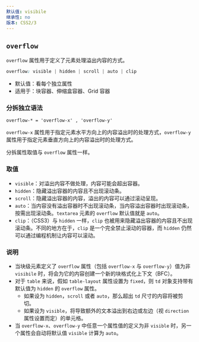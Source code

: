 ```yaml
---
默认值: visibile
继承性: no
版本: CSS2/3
---
```


## `overflow`

`overflow` 属性用于定义了元素处理溢出内容的方式。

```css
overflow: visible | hidden | scroll | auto | clip
```

* 默认值：看每个独立属性
* 适用于：块容器、伸缩盒容器、Grid 容器

### 分拆独立语法

```
overflow-* = 'overflow-x' , 'overflow-y'
```

`overflow-x` 属性用于指定元素水平方向上的内容溢出时的处理方式，`overflow-y` 属性用于指定元素垂直方向上的内容溢出时的处理方式。

分拆属性取值与 `overflow` 属性一样。

### 取值

* `visible`：对溢出内容不做处理，内容可能会超出容器。
* `hidden`：隐藏溢出容器的内容且不出现滚动条。
* `scroll`：隐藏溢出容器的内容，溢出的内容可以通过滚动呈现。
* `auto`：当内容没有溢出容器时不出现滚动条，当内容溢出容器时出现滚动条，按需出现滚动条。`textarea` 元素的 `overflow` 默认值就是 `auto`。
* `clip`：（CSS3）与 `hidden` 一样，`clip` 也被用来隐藏溢出容器的内容且不出现滚动条。不同的地方在于，`clip` 是一个完全禁止滚动的容器，而 `hidden` 仍然可以通过编程机制让内容可以滚动。

### 说明

- 当块级元素定义了 `overflow` 属性（包括 `overflow-x` 与 `overflow-y`）值为非 `visibile` 时，将会为它的内容创建一个新的块格式化上下文（BFC）。
- 对于 `table` 来说，假如 `table-layout` 属性设置为 `fixed`，则 `td` 对象支持带有默认值为 `hidden` 的 `overflow` 属性。
  - 如果设为 `hidden`，`scroll` 或者 `auto`，那么超出 `td` 尺寸的内容将被剪切。
  - 如果设为 `visible`，将导致额外的文本溢出到右边或左边（视 `direction` 属性设置而定）的单元格。
- 当 `overflow-x`、`overflow-y` 中任意一个属性值的定义为非 `visible` 时，另一个属性会自动将默认值 `visible` 计算为 `auto`。